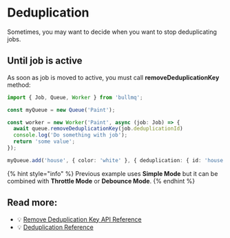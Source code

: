 # Deduplication

Sometimes, you may want to decide when you want to stop deduplicating jobs. 

## Until job is active

As soon as job is moved to active, you must call **removeDeduplicationKey** method:

```typescript
import { Job, Queue, Worker } from 'bullmq';

const myQueue = new Queue('Paint');

const worker = new Worker('Paint', async (job: Job) => {
  await queue.removeDeduplicationKey(job.deduplicationId)
  console.log('Do something with job');
  return 'some value';
});

myQueue.add('house', { color: 'white' }, { deduplication: { id: 'house'} });
```

{% hint style="info" %}
Previous example uses __Simple Mode__ but it can be combined with __Throttle Mode__ or __Debounce Mode__.
{% endhint %}

## Read more:

- 💡 [Remove Deduplication Key API Reference](https://api.docs.bullmq.io/classes/v5.Queue.html#removededuplicationkey)
- 💡 [Deduplication Reference](../guide/jobs/deduplication.md)
